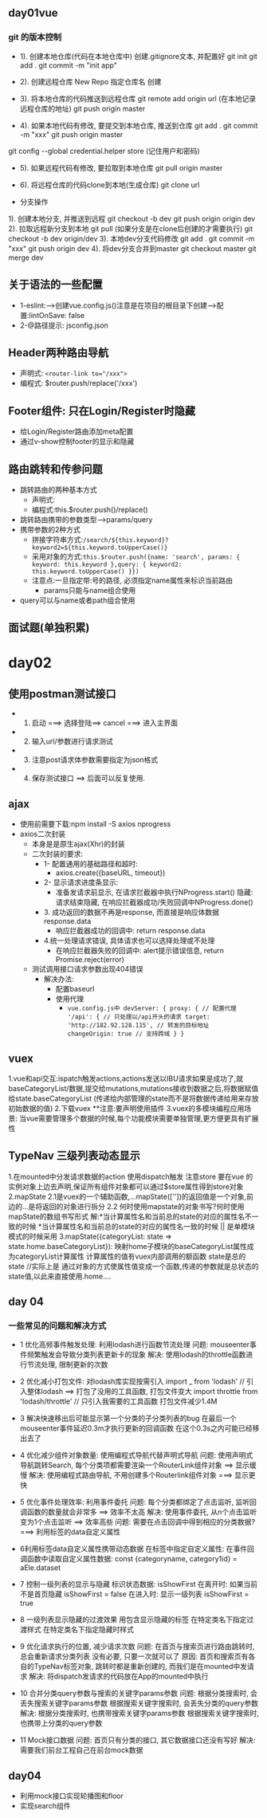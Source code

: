 ## day01vue

### git 的版本控制

- 1). 创建本地仓库(代码在本地仓库中)
创建.gitignore文本, 并配置好
git init
git add .
git commit -m "init app"

- 2). 创建远程仓库
New Repo
指定仓库名
创建

- 3). 将本地仓库的代码推送到远程仓库
git remote add origin url (在本地记录远程仓库的地址)
git push origin master
- 4). 如果本地代码有修改, 要提交到本地仓库, 推送到仓库
git add .
git commit -m "xxx"
git push origin master

git config --global credential.helper store (记住用户和密码)

- 5). 如果远程代码有修改, 要拉取到本地仓库
git pull origin master

- 6). 将远程仓库的代码clone到本地(生成仓库)
git clone url

- 分支操作

1). 创建本地分支, 并推送到远程
git checkout -b dev
git push origin origin dev
2). 拉取远程新分支到本地
git pull  (如果分支是在clone后创建的才需要执行)
git checkout -b dev origin/dev
3). 本地dev分支代码修改
git add .
git commit -m "xxx"
git push origin dev
4). 将dev分支合并到master
git checkout master
git merge dev

## 关于语法的一些配置

- 1-eslint:-->创建vue.config.js()注意是在项目的根目录下创建-->配置:lintOnSave: false
- 2-@路径提示: jsconfig.json
  
## Header两种路由导航

- 声明式: `<router-link to="/xxx">`
- 编程式: $router.push/replace('/xxx')

## Footer组件: 只在Login/Register时隐藏

- 给Login/Register路由添加meta配置
- 通过v-show控制footer的显示和隐藏

## 路由跳转和传参问题

- 跳转路由的两种基本方式
  - 声明式: <router-link to="" replace>
  - 编程式:this.$router.push()/replace()
- 跳转路由携带的参数类型-->params/query
- 携带参数的2种方式
  - 拼接字符串方式:`/search/${this.keyword}?keyword2=${this.keyword.toUpperCase()}` 
  - 采用对象的方式:`this.$router.push({name: 'search', params: { keyword: this.keyword },query: { keyword2: this.keyword.toUpperCase() }})`
  - 注意点:一旦指定带:号的路径, 必须指定name属性来标识当前路由
    - params只能与name组合使用
- query可以与name或者path组合使用

## 面试题(单独积累)

# day02

## 使用postman测试接口

- 1. 启动 ===> 选择登陆==> cancel ===> 进入主界面
- 2. 输入url/参数进行请求测试
- 3. 注意post请求体参数需要指定为json格式
- 4. 保存测试接口 ==> 后面可以反复使用.

## ajax

- 使用前需要下载:npm install -S axios nprogress
- axios二次封装
  - 本身是是原生ajax(Xhr)的封装
  - 二次封装的要求:
    - 1- 配置通用的基础路径和超时:
      - axios.create({baseURL, timeout})
    - 2- 显示请求进度条显示:
      - 准备发请求前显示, 在请求拦截器中执行NProgress.start()
隐藏: 请求结束隐藏, 在响应拦截器成功/失败回调中NProgress.done()
    - 3. 成功返回的数据不再是response, 而直接是响应体数据response.data
      - 响应拦截器成功的回调中: return response.data 
    - 4.统一处理请求错误, 具体请求也可以选择处理或不处理 
      - 在响应拦截器失败的回调中: alert提示错误信息, return Promise.reject(error) 
  - 测试调用接口请求参数出现404错误
    - 解决办法:
      - 配置baseurl
      - 使用代理
        - `vue.config.js中
                devServer: {
                    proxy: { // 配置代理
                    '/api': { // 只处理以/api开头的请求
                        target: 'http://182.92.128.115', // 转发的目标地址
                        changeOrigin: true // 支持跨域
                    }
                }`

## vuex

1.vue和api交互:ispatch触发actions,actions发送以IBU请求如果是成功了,就baseCategoryList/数据,提交给mutations,mutations接收到数据之后,将数据赋值给state.baseCategoryList (传递给内部管理的state而不是将数据传递给用来存放初始数据的值)
2.下载vuex
  **注意:要声明使用插件
3.vuex的多模块编程应用场景:
  当vue需要管理多个数据的时候,每个功能模块需要单独管理,更方便更具有扩展性

## TypeNav 三级列表动态显示

1.在mounted中分发请求数据的action  使用dispatch触发 注意store 要在vue 的实例对象上边去声明,保证所有组件对象都可以通过$store属性得到store对象
2.mapState
 2.1是vuex的一个辅助函数,...mapState([''])的返回值是一个对象,前边的...是将返回的对象进行拆分
 2.2 何时使用mapstate的对象书写?何时使用mapState的数组书写形式
   解:*当计算属性名和当前总的state的对应的属性名不一致的时候
      *当计算属性名和当前总的state的对应的属性名一致的时候 || 是单模块模式的时候采用
3.mapState({categoryList: state => state.home.baseCategoryList}): 映射home子模块的baseCategoryList属性成为categoryList计算属性 计算属性的值有vuex内部调用的额函数 state是总的state //实际上是 通过对象的方式使属性值变成一个函数,传递的参数就是总状态的state值,以此来直接使用.home....

## day 04

### 一些常见的问题和解决方式

- 1 优化高频事件触发处理: 利用lodash进行函数节流处理
    问题: mouseenter事件频繁触发会导致分类列表更新卡的现象
    解决: 使用lodash的throttle函数进行节流处理, 限制更新的次数

- 2 优化减小打包文件: 对lodash库实现按需引入 
    import _ from 'lodash'  // 引入整体lodash  ==> 打包了没用的工具函数, 打包文件变大
    import throttle from 'lodash/throttle'  // 只引入我需要的工具函数   打包文件减少1.4M

- 3 解决快速移出后可能显示第一个分类的子分类列表的bug
    在最后一个mouseenter事件延迟0.3m才执行更新的回调函数
    在这个0.3s之内可能已经移出去了
- 4 优化减少组件对象数量: 使用编程式导航代替声明式导航
    问题: 使用声明式导航跳转Search, 每个分类项都需要渲染一个RouterLink组件对象  ==> 显示缓慢
    解决: 使用编程式路由导航, 不用创建多个Routerlink组件对象 ===> 显示更快

- 5 优化事件处理效率: 利用事件委托
    问题: 每个分类都绑定了点击监听, 监听回调函数的数量就会非常多  ==> 效率不太高
    解决: 使用事件委托, 从n个点击监听变为1个点击监听 ==> 效率高些
    问题: 需要在点击回调中得到相应的分类数据?  ===> 利用标签的data自定义属性

- 6利用标签data自定义属性携带动态数据
    在标签中指定自定义属性: <a data-categoryName="abc" data-category1Id="3">
    在事件回调函数中读取自定义属性数据: const {categoryname, category1id} = aEle.dataset

- 7 控制一级列表的显示与隐藏
    标识状态数据: isShowFirst
    在离开时: 如果当前不是首页隐藏 isShowFirst = false
    在进入时: 显示一级列表 isShowFirst = true

- 8 一级列表显示隐藏的过渡效果
    用<trasition name="xxx">包含显示隐藏的标签
    在特定类名下指定过渡样式
    在特定类名下指定隐藏时样式

- 9 优化请求执行的位置, 减少请求次数
    问题: 在首页与搜索页进行路由跳转时, 总会重新请求分类列表    没有必要, 只要一次就可以了
    原因: 首页和搜索页有各自的TypeNav标签对象, 跳转时都是重新创建的, 而我们是在mounted中发请求
    解决: 将dispatch发请求的代码放在App的mounted中执行

- 10 合并分类query参数与搜索的关键字params参数
    问题: 
        根据分类搜索时, 会丢失搜索关键字params参数
        根据搜索关键字搜索时, 会丢失分类的query参数
    解决:
        根据分类搜索时, 也携带搜索关键字params参数
        根据搜索关键字搜索时, 也携带上分类的query参数

- 11 Mock接口数据
    问题: 首页只有分类的接口, 其它数据接口还没有写好
    解决: 需要我们前台工程自己在前台mock数据

## day04

- 利用mock接口实现轮播图和floor
- 实现search组件